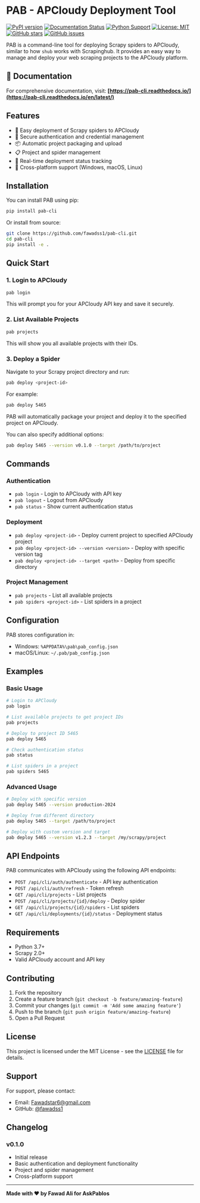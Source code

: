 # PAB - APCloudy Deployment Tool

[![PyPI version](https://badge.fury.io/py/pab-cli.svg)](https://badge.fury.io/py/pab-cli)
[![Documentation Status](https://readthedocs.org/projects/pab-cli/badge/?version=latest)](https://pab-cli.readthedocs.io/en/latest/?badge=latest)
[![Python Support](https://img.shields.io/pypi/pyversions/pab-cli.svg)](https://pypi.org/project/pab-cli/)
[![License: MIT](https://img.shields.io/badge/License-MIT-yellow.svg)](https://opensource.org/licenses/MIT)
[![GitHub stars](https://img.shields.io/github/stars/fawadss1/pab-cli.svg)](https://github.com/fawadss1/pab-cli/stargazers)
[![GitHub issues](https://img.shields.io/github/issues/fawadss1/pab-cli.svg)](https://github.com/fawadss1/pab-cli/issues)

PAB is a command-line tool for deploying Scrapy spiders to APCloudy, similar to how `shub` works with Scrapinghub. It provides an easy way to manage and deploy your web scraping projects to the APCloudy platform.

## 📖 Documentation

For comprehensive documentation, visit: **[https://pab-cli.readthedocs.io/](https://pab-cli.readthedocs.io/en/latest/)**

## Features

- 🚀 Easy deployment of Scrapy spiders to APCloudy
- 🔐 Secure authentication and credential management
- 📦 Automatic project packaging and upload
- 📋 Project and spider management
- 🔄 Real-time deployment status tracking
- 🌟 Cross-platform support (Windows, macOS, Linux)

## Installation

You can install PAB using pip:

```bash
pip install pab-cli
```

Or install from source:

```bash
git clone https://github.com/fawadss1/pab-cli.git
cd pab-cli
pip install -e .
```

## Quick Start

### 1. Login to APCloudy

```bash
pab login
```

This will prompt you for your APCloudy API key and save it securely.

### 2. List Available Projects

```bash
pab projects
```

This will show you all available projects with their IDs.

### 3. Deploy a Spider

Navigate to your Scrapy project directory and run:

```bash
pab deploy <project-id>
```

For example:
```bash
pab deploy 5465
```

PAB will automatically package your project and deploy it to the specified project on APCloudy.

You can also specify additional options:

```bash
pab deploy 5465 --version v0.1.0 --target /path/to/project
```

## Commands

### Authentication

- `pab login` - Login to APCloudy with API key
- `pab logout` - Logout from APCloudy
- `pab status` - Show current authentication status

### Deployment

- `pab deploy <project-id>` - Deploy current project to specified APCloudy project
- `pab deploy <project-id> --version <version>` - Deploy with specific version tag
- `pab deploy <project-id> --target <path>` - Deploy from specific directory

### Project Management

- `pab projects` - List all available projects
- `pab spiders <project-id>` - List spiders in a project

## Configuration

PAB stores configuration in:
- Windows: `%APPDATA%\pab\pab_config.json`
- macOS/Linux: `~/.pab/pab_config.json`

## Examples

### Basic Usage

```bash
# Login to APCloudy
pab login

# List available projects to get project IDs
pab projects

# Deploy to project ID 5465
pab deploy 5465

# Check authentication status
pab status

# List spiders in a project
pab spiders 5465
```

### Advanced Usage

```bash
# Deploy with specific version
pab deploy 5465 --version production-2024

# Deploy from different directory
pab deploy 5465 --target /path/to/project

# Deploy with custom version and target
pab deploy 5465 --version v1.2.3 --target /my/scrapy/project
```

## API Endpoints

PAB communicates with APCloudy using the following API endpoints:

- `POST /api/cli/auth/authenticate` - API key authentication
- `POST /api/cli/auth/refresh` - Token refresh
- `GET /api/cli/projects` - List projects
- `POST /api/cli/projects/{id}/deploy` - Deploy spider
- `GET /api/cli/projects/{id}/spiders` - List spiders
- `GET /api/cli/deployments/{id}/status` - Deployment status

## Requirements

- Python 3.7+
- Scrapy 2.0+
- Valid APCloudy account and API key

## Contributing

1. Fork the repository
2. Create a feature branch (`git checkout -b feature/amazing-feature`)
3. Commit your changes (`git commit -m 'Add some amazing feature'`)
4. Push to the branch (`git push origin feature/amazing-feature`)
5. Open a Pull Request

## License

This project is licensed under the MIT License - see the [LICENSE](LICENSE) file for details.

## Support

For support, please contact:
- Email: Fawadstar6@gmail.com
- GitHub: [@fawadss1](https://github.com/fawadss1)

## Changelog

### v0.1.0
- Initial release
- Basic authentication and deployment functionality
- Project and spider management
- Cross-platform support

---

**Made with ❤️ by Fawad Ali for AskPablos**
